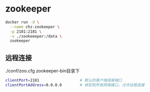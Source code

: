 # zookeeper

```bash
docker run -d \
  --name chz-zookeeper \
  -p 2181:2181 \
  -v ./zookeeeper:/data \
  zookeeper
```
## 远程连接
./conf/zoo.cfg   zookeeper-bin目录下
```bash
clientPort=2181                  # 默认的客户端连接端口
clientPortAddress=0.0.0.0        # 绑定到所有网络接口，允许远程连接
```

